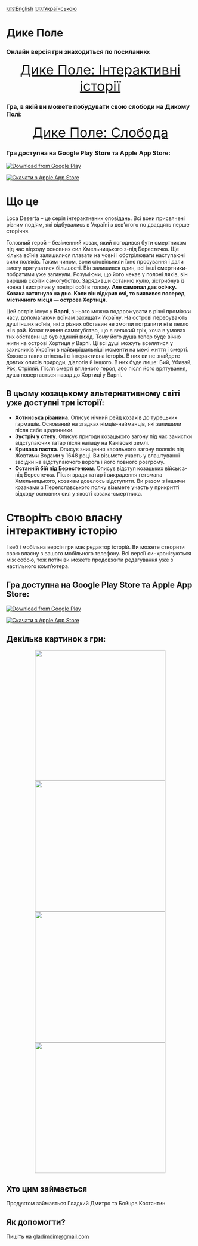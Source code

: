 [🇺🇸English](index_en.md)
[🇺🇦Українською](index.md)

# Дике Полe

### Онлайн версія гри знаходиться по посиланню:
<p align="center">
<a style="font-size: 36px" href="https://locadeserta.com/game/?lang=uk">Дике Поле: Інтерактивні історії</a>
</p>

### Гра, в якій ви можете побудувати свою слободи на Дикому Полі:

<p align="center">
<a style="font-size: 36px" href="https://locadeserta.com/sloboda/">Дике Поле: Слобода</a>
</p>

### Гра доступна на Google Play Store та Apple App Store:

[![Download from Google Play](images/play_store_badge.png)](https://play.google.com/store/apps/details?id=gladimdim.locadeserta)

[![Скачати з Apple App Store](images/appstore.svg)](https://apps.apple.com/us/app/loca-deserta/id1468068398)

# Що це

Loca Deserta – це серія інтерактивних оповідань. Всі вони присвячені різним подіям, які відбувались в Україні з дев’ятого по двадцять перше сторіччя.

Головний герой – безіменний козак, який погодився бути смертником під час відходу основних сил Хмельницького з-під Берестечка. Ще кілька воїнів залишилися плавати на човні і обстрілювати наступаючі сили поляків. Таким чином, вони сповільнили їхнє просування і дали змогу врятуватися більшості. Він залишився один, всі інші смертники-побратими уже загинули. Розуміючи, що його чекає у полоні ляхів, він вирішив скоїти самогубство. Зарядивши останню кулю, зістрибнув із човна і вистрілив у повітрі собі в голову. **Але самопал дав осічку. Козака затягнуло на дно. Коли він відкрив очі, то виявився посеред містичного місця — острова Хортиця.**

Цей острів існує у **Варпі**, з нього можна подорожувати в різні проміжки часу, допомагаючи воїнам захищати Україну. На острові перебувають душі інших воїнів, які з різних обставин не змогли потрапити ні в пекло ні в рай. Козак вчинив самогубство, що є великий гріх, хоча в умовах тих обставин це був єдиний вихід. Тому його душа тепер буде вічно жити на острові Хортиця у Варпі. Ці всі душі можуть вселятися у захисників України в найвирішальніші моменти на межі життя і смерті. Кожне з таких втілень і є інтерактивна історія. В них ви не знайдете довгих описів природи, діалогів й іншого. В них буде лише: Бий, Убивай, Ріж, Стріляй. Після смерті втіленого героя, або після його врятування, душа повертається назад до Хортиці у Варпі.

## В цьому козацькому альтернативному світі уже доступні три історії:

- **Хотинська різанина**. Описує нічний рейд козаків до турецьких гармашів. Оснований на згадках німців-найманців, які залишили після себе щоденники.
- **Зустріч у степу**. Описує пригоди козацького загону під час зачистки відступаючих татар після нападу на Канівські землі.
- **Кривава пастка**. Описує знищення карального загону поляків під Жовтими Водами у 1648 році. Ви візьмете участь у влаштуванні засідки на відступаючого ворога і його повного розгрому.
- **Останній бій під Берестечком**. Описує відступ козацьких військ з-під Берестечка. Після зради татар і викрадення гетьмана Хмельницького, козакам довелось відступити. Ви разом з іншими козаками з Переяславського полку візьмете участь у прикритті відходу основних сил у якості козака-смертника.


# Створіть свою власну інтерактивну історію

І веб і мобільна версія гри має редактор історій. Ви можете створити свою власну з вашого мобільного телефону. Всі версії синхронізуються між собою, тож потім ви можете продовжити редагування уже з настільного комп’ютера.

## Гра доступна на Google Play Store та Apple App Store:

[![Download from Google Play](images/play_store_badge.png)](https://play.google.com/store/apps/details?id=gladimdim.locadeserta)

[![Скачати з Apple App Store](images/appstore.svg)](https://apps.apple.com/us/app/loca-deserta/id1468068398)

## Декілька картинок з гри:
<p align="center">
  <img src="images/uk/screen1.png" width="350">
  <img src="images/uk/screen2.png" width="350">
  <img src="images/uk/screen3.png" width="350">
  <img src="images/uk/screen4.png" width="350">
</p>

## Хто цим займається

Продуктом займається Гладкий Дмитро та Бойцов Костянтин

## Як допомогти?
Пишіть на gladimdim@gmail.com

